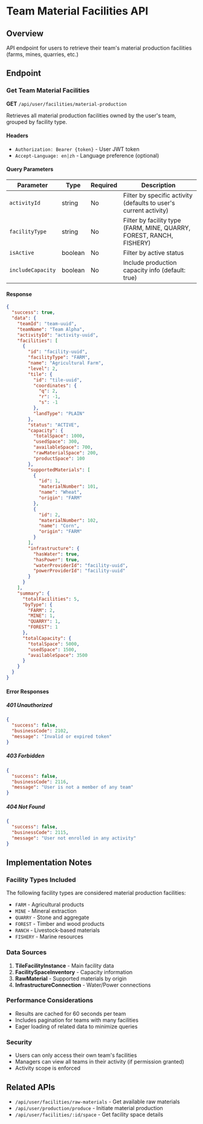 # Team Material Facilities API

## Overview
API endpoint for users to retrieve their team's material production facilities (farms, mines, quarries, etc.)

## Endpoint

### Get Team Material Facilities
**GET** `/api/user/facilities/material-production`

Retrieves all material production facilities owned by the user's team, grouped by facility type.

#### Headers
- `Authorization: Bearer {token}` - User JWT token
- `Accept-Language: en|zh` - Language preference (optional)

#### Query Parameters
| Parameter | Type | Required | Description |
|-----------|------|----------|-------------|
| `activityId` | string | No | Filter by specific activity (defaults to user's current activity) |
| `facilityType` | string | No | Filter by facility type (FARM, MINE, QUARRY, FOREST, RANCH, FISHERY) |
| `isActive` | boolean | No | Filter by active status |
| `includeCapacity` | boolean | No | Include production capacity info (default: true) |

#### Response
```json
{
  "success": true,
  "data": {
    "teamId": "team-uuid",
    "teamName": "Team Alpha",
    "activityId": "activity-uuid",
    "facilities": [
      {
        "id": "facility-uuid",
        "facilityType": "FARM",
        "name": "Agricultural Farm",
        "level": 2,
        "tile": {
          "id": "tile-uuid",
          "coordinates": {
            "q": 2,
            "r": -1,
            "s": -1
          },
          "landType": "PLAIN"
        },
        "status": "ACTIVE",
        "capacity": {
          "totalSpace": 1000,
          "usedSpace": 300,
          "availableSpace": 700,
          "rawMaterialSpace": 200,
          "productSpace": 100
        },
        "supportedMaterials": [
          {
            "id": 1,
            "materialNumber": 101,
            "name": "Wheat",
            "origin": "FARM"
          },
          {
            "id": 2,
            "materialNumber": 102,
            "name": "Corn",
            "origin": "FARM"
          }
        ],
        "infrastructure": {
          "hasWater": true,
          "hasPower": true,
          "waterProviderId": "facility-uuid",
          "powerProviderId": "facility-uuid"
        }
      }
    ],
    "summary": {
      "totalFacilities": 5,
      "byType": {
        "FARM": 2,
        "MINE": 1,
        "QUARRY": 1,
        "FOREST": 1
      },
      "totalCapacity": {
        "totalSpace": 5000,
        "usedSpace": 1500,
        "availableSpace": 3500
      }
    }
  }
}
```

#### Error Responses

##### 401 Unauthorized
```json
{
  "success": false,
  "businessCode": 2102,
  "message": "Invalid or expired token"
}
```

##### 403 Forbidden
```json
{
  "success": false,
  "businessCode": 2116,
  "message": "User is not a member of any team"
}
```

##### 404 Not Found
```json
{
  "success": false,
  "businessCode": 2115,
  "message": "User not enrolled in any activity"
}
```

## Implementation Notes

### Facility Types Included
The following facility types are considered material production facilities:
- `FARM` - Agricultural products
- `MINE` - Mineral extraction
- `QUARRY` - Stone and aggregate
- `FOREST` - Timber and wood products
- `RANCH` - Livestock-based materials
- `FISHERY` - Marine resources

### Data Sources
1. **TileFacilityInstance** - Main facility data
2. **FacilitySpaceInventory** - Capacity information
3. **RawMaterial** - Supported materials by origin
4. **InfrastructureConnection** - Water/Power connections

### Performance Considerations
- Results are cached for 60 seconds per team
- Includes pagination for teams with many facilities
- Eager loading of related data to minimize queries

### Security
- Users can only access their own team's facilities
- Managers can view all teams in their activity (if permission granted)
- Activity scope is enforced

## Related APIs
- `/api/user/facilities/raw-materials` - Get available raw materials
- `/api/user/production/produce` - Initiate material production
- `/api/user/facilities/:id/space` - Get facility space details